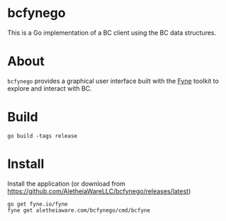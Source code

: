 bcfynego
========

This is a Go implementation of a BC client using the BC data structures.

# About

`bcfynego` provides a graphical user interface built with the [Fyne](https://fyne.io) toolkit to explore and interact with BC.

# Build

    go build -tags release

# Install

Install the application (or download from https://github.com/AletheiaWareLLC/bcfynego/releases/latest)

    go get fyne.io/fyne
    fyne get aletheiaware.com/bcfynego/cmd/bcfyne

